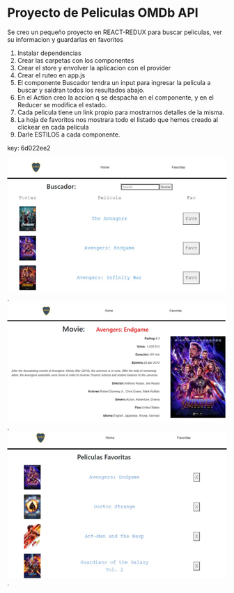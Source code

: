 # Proyecto de Peliculas OMDb API

Se creo un pequeño proyecto en REACT-REDUX para buscar peliculas, ver su informacion y guardarlas en favoritos

1. Instalar dependencias
2. Crear las carpetas con los componentes
3. Crear el store y envolver la aplicacion con el provider
4. Crear el ruteo en app.js
5. El componente Buscador tendra un input para ingresar la pelicula a buscar y saldran todos los resultados abajo.
6. En el Action creo la accion q se despacha en el componente, y en el Reducer se modifica el estado.
7. Cada pelicula tiene un link propio para mostrarnos detalles de la misma.
8. La hoja de favoritos nos mostrara todo el listado que hemos creado al clickear en cada pelicula
9. Darle ESTILOS a cada componente.

key: 6d022ee2

![imagentext](src/img/buscador.jpeg).
![imagentext](/src/img/detalle.jpeg).
![imagentext](src/img/favoritos.jpeg).
